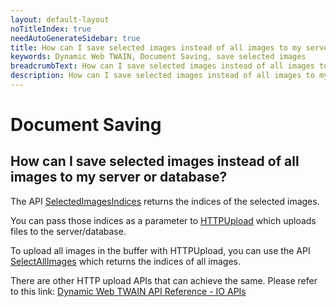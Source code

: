 ```yaml
---
layout: default-layout
noTitleIndex: true
needAutoGenerateSidebar: true
title: How can I save selected images instead of all images to my server or database?
keywords: Dynamic Web TWAIN, Document Saving, save selected images
breadcrumbText: How can I save selected images instead of all images to my server or database?
description: How can I save selected images instead of all images to my server or database?
---
```


# Document Saving

## How can I save selected images instead of all images to my server or database?

The API <a href="/web-twain/docs/info/api/WebTwain_Buffer.html#selectedimagesindices" target="_blank">SelectedImagesIndices</a> returns the indices of the selected images.

You can pass those indices as a parameter to <a href="/web-twain/docs/info/api/WebTwain_IO.html#httpupload" target="_blank">HTTPUpload</a> which uploads files to the server/database.

To upload all images in the buffer with HTTPUpload, you can use the API <a href="/web-twain/docs/info/api/WebTwain_Buffer.html#selectallimages" target="_blank">SelectAllImages</a> which returns the indices of all images.

There are other HTTP upload APIs that can achieve the same. Please refer to this link: <a href="/web-twain/docs/info/api/WebTwain_IO.html#output" target="_blank">Dynamic Web TWAIN API Reference - IO APIs</a>
